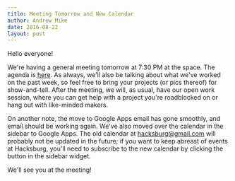 ```yaml
---
title: Meeting Tomorrow and New Calendar
author: Andrew Mike
date: 2016-08-22
layout: post
---
```


Hello everyone!

We're having a general meeting tomorrow at 7:30 PM at the space. The agenda is [here](https://wiki.hacksburg.org/meetings:2016-08-23_general_meeting). As always, we'll also be talking about what we've worked on the past week, so feel free to bring your projects (or pics thereof) for show-and-tell. After the meeting, we will, as usual, have our open work session, where you can get help with a project you're roadblocked on or hang out with like-minded makers.

On another note, the move to Google Apps email has gone smoothly, and email should be working again. We've also moved over the calendar in the sidebar to Google Apps. The old calendar at hacksburg@gmail.com will probably not be updated in the future; if you want to keep abreast of events at Hacksburg, you'll need to subscribe to the new calendar by clicking the button in the sidebar widget.

We'll see you at the meeting!
